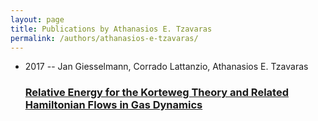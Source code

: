 ```yaml
---
layout: page
title: Publications by Athanasios E. Tzavaras
permalink: /authors/athanasios-e-tzavaras/
---
```


<ul class="post-list">
<li><span class='post-meta'>2017 -- Jan Giesselmann, Corrado Lattanzio, Athanasios E. Tzavaras</span><h3><a class='post-link' href='../../relative-energy-for-the-korteweg-theory-and-related-hamiltonian-flows-in-gas-dynamics'>Relative Energy for the Korteweg Theory and Related Hamiltonian Flows in Gas Dynamics</a></h3></li>

</ul>
